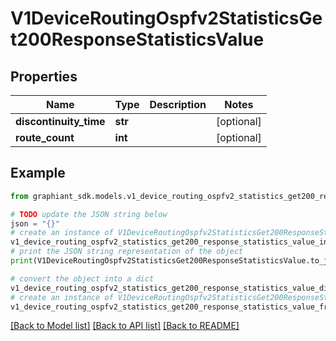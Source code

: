 # V1DeviceRoutingOspfv2StatisticsGet200ResponseStatisticsValue


## Properties

Name | Type | Description | Notes
------------ | ------------- | ------------- | -------------
**discontinuity_time** | **str** |  | [optional] 
**route_count** | **int** |  | [optional] 

## Example

```python
from graphiant_sdk.models.v1_device_routing_ospfv2_statistics_get200_response_statistics_value import V1DeviceRoutingOspfv2StatisticsGet200ResponseStatisticsValue

# TODO update the JSON string below
json = "{}"
# create an instance of V1DeviceRoutingOspfv2StatisticsGet200ResponseStatisticsValue from a JSON string
v1_device_routing_ospfv2_statistics_get200_response_statistics_value_instance = V1DeviceRoutingOspfv2StatisticsGet200ResponseStatisticsValue.from_json(json)
# print the JSON string representation of the object
print(V1DeviceRoutingOspfv2StatisticsGet200ResponseStatisticsValue.to_json())

# convert the object into a dict
v1_device_routing_ospfv2_statistics_get200_response_statistics_value_dict = v1_device_routing_ospfv2_statistics_get200_response_statistics_value_instance.to_dict()
# create an instance of V1DeviceRoutingOspfv2StatisticsGet200ResponseStatisticsValue from a dict
v1_device_routing_ospfv2_statistics_get200_response_statistics_value_from_dict = V1DeviceRoutingOspfv2StatisticsGet200ResponseStatisticsValue.from_dict(v1_device_routing_ospfv2_statistics_get200_response_statistics_value_dict)
```
[[Back to Model list]](../README.md#documentation-for-models) [[Back to API list]](../README.md#documentation-for-api-endpoints) [[Back to README]](../README.md)


